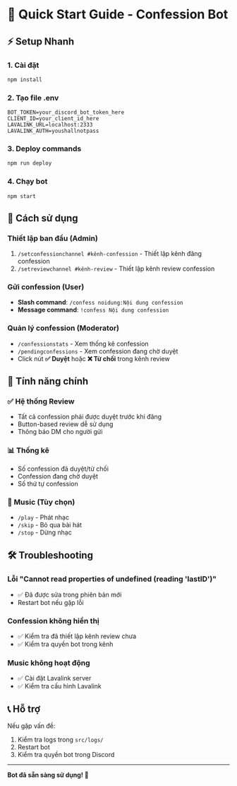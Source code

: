 # 🚀 Quick Start Guide - Confession Bot

## ⚡ Setup Nhanh

### 1. Cài đặt
```bash
npm install
```

### 2. Tạo file .env
```env
BOT_TOKEN=your_discord_bot_token_here
CLIENT_ID=your_client_id_here
LAVALINK_URL=localhost:2333
LAVALINK_AUTH=youshallnotpass
```

### 3. Deploy commands
```bash
npm run deploy
```

### 4. Chạy bot
```bash
npm start
```

## 🎯 Cách sử dụng

### Thiết lập ban đầu (Admin)
1. `/setconfessionchannel #kênh-confession` - Thiết lập kênh đăng confession
2. `/setreviewchannel #kênh-review` - Thiết lập kênh review confession

### Gửi confession (User)
- **Slash command**: `/confess noidung:Nội dung confession`
- **Message command**: `!confess Nội dung confession`

### Quản lý confession (Moderator)
- `/confessionstats` - Xem thống kê confession
- `/pendingconfessions` - Xem confession đang chờ duyệt
- Click nút **✅ Duyệt** hoặc **❌ Từ chối** trong kênh review

## 🔧 Tính năng chính

### ✅ Hệ thống Review
- Tất cả confession phải được duyệt trước khi đăng
- Button-based review dễ sử dụng
- Thông báo DM cho người gửi

### 📊 Thống kê
- Số confession đã duyệt/từ chối
- Confession đang chờ duyệt
- Số thứ tự confession

### 🎵 Music (Tùy chọn)
- `/play` - Phát nhạc
- `/skip` - Bỏ qua bài hát
- `/stop` - Dừng nhạc

## 🛠️ Troubleshooting

### Lỗi "Cannot read properties of undefined (reading 'lastID')"
- ✅ Đã được sửa trong phiên bản mới
- Restart bot nếu gặp lỗi

### Confession không hiển thị
- ✅ Kiểm tra đã thiết lập kênh review chưa
- ✅ Kiểm tra quyền bot trong kênh

### Music không hoạt động
- ✅ Cài đặt Lavalink server
- ✅ Kiểm tra cấu hình Lavalink

## 📞 Hỗ trợ

Nếu gặp vấn đề:
1. Kiểm tra logs trong `src/logs/`
2. Restart bot
3. Kiểm tra quyền bot trong Discord

---

**Bot đã sẵn sàng sử dụng! 🎉** 